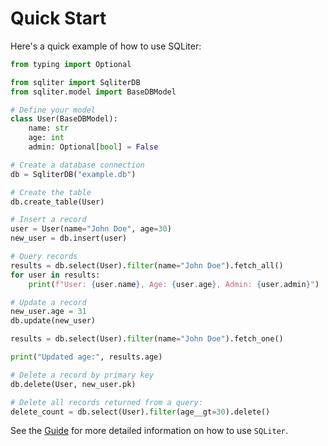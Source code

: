 # Quick Start

Here's a quick example of how to use SQLiter:

```python
from typing import Optional

from sqliter import SqliterDB
from sqliter.model import BaseDBModel

# Define your model
class User(BaseDBModel):
    name: str
    age: int
    admin: Optional[bool] = False

# Create a database connection
db = SqliterDB("example.db")

# Create the table
db.create_table(User)

# Insert a record
user = User(name="John Doe", age=30)
new_user = db.insert(user)

# Query records
results = db.select(User).filter(name="John Doe").fetch_all()
for user in results:
    print(f"User: {user.name}, Age: {user.age}, Admin: {user.admin}")

# Update a record
new_user.age = 31
db.update(new_user)

results = db.select(User).filter(name="John Doe").fetch_one()

print("Updated age:", results.age)

# Delete a record by primary key
db.delete(User, new_user.pk)

# Delete all records returned from a query:
delete_count = db.select(User).filter(age__gt=30).delete()
```

See the [Guide](guide/guide.md) for more detailed information on how to use
`SQLiter`.
